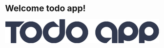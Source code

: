 
# Welcome todo app!

![](https://github.com/usmankiani256/todo-app/blob/main/App/Assets/screenshots/banner.png)


  
